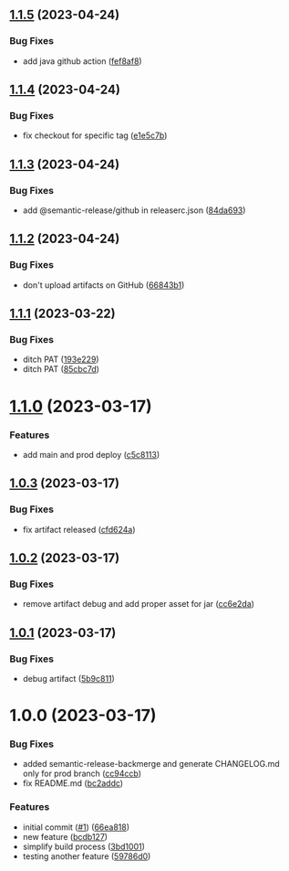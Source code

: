 ## [1.1.5](https://github.com/sfat/semantic-release-spring-boot-playground/compare/1.1.4...1.1.5) (2023-04-24)


### Bug Fixes

* add java github action ([fef8af8](https://github.com/sfat/semantic-release-spring-boot-playground/commit/fef8af843f9ace191ea48c7e766b4852b45b8340))

## [1.1.4](https://github.com/sfat/semantic-release-spring-boot-playground/compare/1.1.3...1.1.4) (2023-04-24)


### Bug Fixes

* fix checkout for specific tag ([e1e5c7b](https://github.com/sfat/semantic-release-spring-boot-playground/commit/e1e5c7b85b30239eced4add5ac32023757fae9ed))

## [1.1.3](https://github.com/sfat/semantic-release-spring-boot-playground/compare/1.1.2...1.1.3) (2023-04-24)


### Bug Fixes

* add @semantic-release/github in releaserc.json ([84da693](https://github.com/sfat/semantic-release-spring-boot-playground/commit/84da693aa002d951522772bc574e426ebcd1d797))

## [1.1.2](https://github.com/sfat/semantic-release-spring-boot-playground/compare/1.1.1...1.1.2) (2023-04-24)


### Bug Fixes

* don't upload artifacts on GitHub ([66843b1](https://github.com/sfat/semantic-release-spring-boot-playground/commit/66843b1ab55a51e4017fb78f76443e0cf64b38f6))

## [1.1.1](https://github.com/sfat/semantic-release-spring-boot-playground/compare/1.1.0...1.1.1) (2023-03-22)


### Bug Fixes

* ditch PAT ([193e229](https://github.com/sfat/semantic-release-spring-boot-playground/commit/193e229925d409db5fac4edeeab0bbc33cba01dd))
* ditch PAT ([85cbc7d](https://github.com/sfat/semantic-release-spring-boot-playground/commit/85cbc7d70cf0136f9ca10fe78172d9161b397488))

# [1.1.0](https://github.com/sfat/semantic-release-spring-boot-playground/compare/1.0.3...1.1.0) (2023-03-17)


### Features

* add main and prod deploy ([c5c8113](https://github.com/sfat/semantic-release-spring-boot-playground/commit/c5c811348ec75b829df8d15bd8d8850ef56bc7ac))

## [1.0.3](https://github.com/sfat/semantic-release-spring-boot-playground/compare/1.0.2...1.0.3) (2023-03-17)


### Bug Fixes

* fix artifact released ([cfd624a](https://github.com/sfat/semantic-release-spring-boot-playground/commit/cfd624a2fc70351788773bd29bb79eec02757e04))

## [1.0.2](https://github.com/sfat/semantic-release-spring-boot-playground/compare/1.0.1...1.0.2) (2023-03-17)


### Bug Fixes

* remove artifact debug and add proper asset for jar ([cc6e2da](https://github.com/sfat/semantic-release-spring-boot-playground/commit/cc6e2da78c90dc8c2c58d34872f76d5c424d8567))

## [1.0.1](https://github.com/sfat/semantic-release-spring-boot-playground/compare/1.0.0...1.0.1) (2023-03-17)


### Bug Fixes

* debug artifact ([5b9c811](https://github.com/sfat/semantic-release-spring-boot-playground/commit/5b9c81120c4a9e9cec258d6841cb306b45d8ddfa))

# 1.0.0 (2023-03-17)


### Bug Fixes

* added semantic-release-backmerge and generate CHANGELOG.md only for prod branch ([cc94ccb](https://github.com/sfat/semantic-release-spring-boot-playground/commit/cc94ccbe09a2ab894ddcbbf9a8d599af6022654a))
* fix README.md ([bc2addc](https://github.com/sfat/semantic-release-spring-boot-playground/commit/bc2addce793045ebe2bf47bb2ab2e1e768492959))


### Features

* initial commit ([#1](https://github.com/sfat/semantic-release-spring-boot-playground/issues/1)) ([66ea818](https://github.com/sfat/semantic-release-spring-boot-playground/commit/66ea818f75804b14b6708cb20b10783bb18d82a4))
* new feature ([bcdb127](https://github.com/sfat/semantic-release-spring-boot-playground/commit/bcdb127121484f6e23c85588d19686500abf09cd))
* simplify build process ([3bd1001](https://github.com/sfat/semantic-release-spring-boot-playground/commit/3bd10016ed3880f7c4b0f381a06956f3fd4b6c7b))
* testing another feature ([59786d0](https://github.com/sfat/semantic-release-spring-boot-playground/commit/59786d019fe7e830e0c73a67baca61246b669c72))
